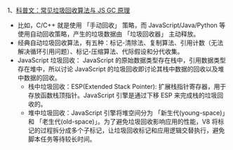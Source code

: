 1、[科普文：常见垃圾回收算法与 JS GC 原理](https://mp.weixin.qq.com/s/KZsgQxlrsfYMvJejbZqGHw)

- 比如，C/C++ 就是使用 「手动回收」 策略，而 JavaScript/Java/Python 等使用自动回收策略，产生的垃圾数据由 「垃圾回收器」 主动释放。
- 经典自动垃圾回收算法，有五种：标记-清除法、复制算法、引用计数（无法解决循环引用问题）、标记-压缩算法、代际假设和分代收集。
- JavaScript 垃圾回收： JavaScript 的原始数据类型存在栈中，引用数据类型存在堆中，所以讨论 JavaScript 的垃圾回收即讨论其栈中数据的回收以及堆中数据的回收。
    - 栈中垃圾回收：ESP(Extended Stack Pointer): 扩展栈指针寄存器，用于存放函数栈顶指针。JavaScript 引擎是通过下移 ESP 来完成栈的垃圾回收的。
    - 堆中垃圾回收：JavaScript 引擎将堆空间分为 「新生代(young-space)」 和 「老生代(old-space)」。为了避免垃圾回收影响应用的性能，V8 将标记的过程拆分成多个子标记，让垃圾回收标记和应用逻辑交替执行，避免脚本任务等待较长时间。


